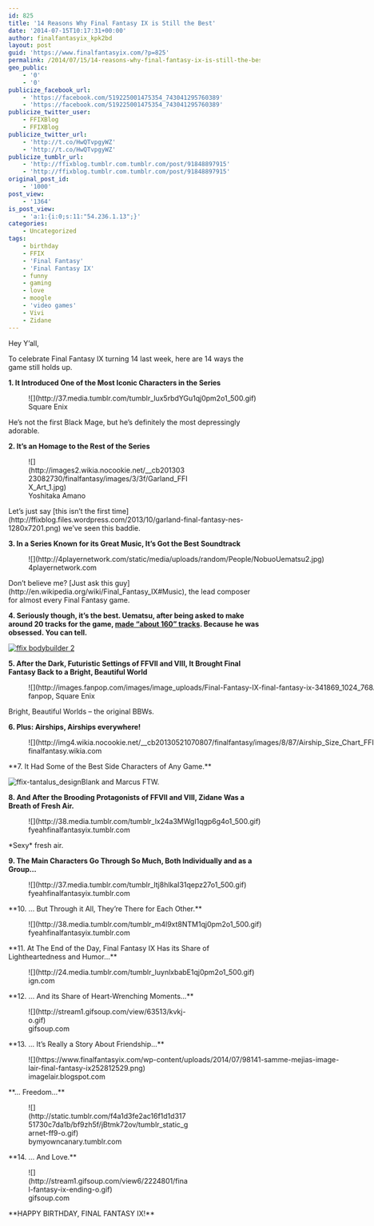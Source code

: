 ```yaml
---
id: 825
title: '14 Reasons Why Final Fantasy IX is Still the Best'
date: '2014-07-15T10:17:31+00:00'
author: finalfantasyix_kpk2bd
layout: post
guid: 'https://www.finalfantasyix.com/?p=825'
permalink: /2014/07/15/14-reasons-why-final-fantasy-ix-is-still-the-best/
geo_public:
    - '0'
    - '0'
publicize_facebook_url:
    - 'https://facebook.com/519225001475354_743041295760389'
    - 'https://facebook.com/519225001475354_743041295760389'
publicize_twitter_user:
    - FFIXBlog
    - FFIXBlog
publicize_twitter_url:
    - 'http://t.co/HwQTvpgyWZ'
    - 'http://t.co/HwQTvpgyWZ'
publicize_tumblr_url:
    - 'http://ffixblog.tumblr.com.tumblr.com/post/91848897915'
    - 'http://ffixblog.tumblr.com.tumblr.com/post/91848897915'
original_post_id:
    - '1000'
post_view:
    - '1364'
is_post_view:
    - 'a:1:{i:0;s:11:"54.236.1.13";}'
categories:
    - Uncategorized
tags:
    - birthday
    - FFIX
    - 'Final Fantasy'
    - 'Final Fantasy IX'
    - funny
    - gaming
    - love
    - moogle
    - 'video games'
    - Vivi
    - Zidane
---
```


Hey Y’all,

To celebrate Final Fantasy IX turning 14 last week, here are 14 ways the game still holds up.

**1. It Introduced One of the Most Iconic Characters in the Series**

<figure class="wp-caption alignnone" style="width: 500px">![](http://37.media.tumblr.com/tumblr_lux5rbdYGu1qj0pm2o1_500.gif)<figcaption class="wp-caption-text">Square Enix</figcaption></figure>He’s not the first Black Mage, but he’s definitely the most depressingly adorable.

**2. It’s an Homage to the Rest of the Series**

<figure class="wp-caption alignnone" style="width: 319px">![](http://images2.wikia.nocookie.net/__cb20130323082730/finalfantasy/images/3/3f/Garland_FFIX_Art_1.jpg)<figcaption class="wp-caption-text">Yoshitaka Amano</figcaption></figure>Let’s just say [this isn’t the first time](http://ffixblog.files.wordpress.com/2013/10/garland-final-fantasy-nes-1280x7201.png) we’ve seen this baddie.

**3. In a Series Known for its Great Music, It’s Got the Best Soundtrack**

<figure class="wp-caption alignnone" style="width: 620px">![](http://4playernetwork.com/static/media/uploads/random/People/NobuoUematsu2.jpg)<figcaption class="wp-caption-text">4playernetwork.com</figcaption></figure>Don’t believe me? [Just ask this guy](http://en.wikipedia.org/wiki/Final_Fantasy_IX#Music), the lead composer for almost every Final Fantasy game.

**4. Seriously though, it’s the best. Uematsu, after being asked to make around 20 tracks for the game, [made “about 160” tracks](http://en.wikipedia.org/wiki/Final_Fantasy_IX#Music). Because he was obsessed. You can tell.**

[![ffix bodybuilder 2](https://www.finalfantasyix.com/wp-content/uploads/2014/07/ffix-bodybuilder-2.gif)](https://www.finalfantasyix.com/wp-content/uploads/2014/07/ffix-bodybuilder-2.gif)

**5. After the Dark, Futuristic Settings of FFVII and VIII, It Brought Final Fantasy Back to a Bright, Beautiful World**

<figure class="wp-caption alignnone" style="width: 1024px">![](http://images.fanpop.com/images/image_uploads/Final-Fantasy-IX-final-fantasy-ix-341869_1024_768.jpg)<figcaption class="wp-caption-text">fanpop, Square Enix</figcaption></figure>Bright, Beautiful Worlds – the original BBWs.

**6. Plus: Airships, Airships everywhere!**

<figure class="wp-caption alignnone" style="width: 1203px">![](http://img4.wikia.nocookie.net/__cb20130521070807/finalfantasy/images/8/87/Airship_Size_Chart_FFIX_Art.jpg)<figcaption class="wp-caption-text">finalfantasy.wikia.com</figcaption></figure>**7. It Had Some of the Best Side Characters of Any Game.**

![ffix-tantalus_design](https://www.finalfantasyix.com/wp-content/uploads/2016/01/ffix-tantalus_design.jpg)Blank and Marcus FTW.

**8. And After the Brooding Protagonists of FFVII and VIII, Zidane Was a Breath of Fresh Air.**

<figure class="wp-caption alignnone" style="width: 500px">![](http://38.media.tumblr.com/tumblr_lx24a3MWgI1qgp6g4o1_500.gif)<figcaption class="wp-caption-text">fyeahfinalfantasyix.tumblr.com</figcaption></figure>*Sexy* fresh air.

**9. The Main Characters Go Through So Much, Both Individually and as a Group…**

<figure class="wp-caption alignnone" style="width: 499px">![](http://37.media.tumblr.com/tumblr_ltj8hlkaI31qepz27o1_500.gif)<figcaption class="wp-caption-text">fyeahfinalfantasyix.tumblr.com</figcaption></figure>**10. … But Through it All, They’re There for Each Other.**

<figure class="wp-caption alignnone" style="width: 500px">![](http://38.media.tumblr.com/tumblr_m4l9xt8NTM1qj0pm2o1_500.gif)<figcaption class="wp-caption-text">fyeahfinalfantasyix.tumblr.com</figcaption></figure>**11. At The End of the Day, Final Fantasy IX Has its Share of Lightheartedness and Humor…**

<figure class="wp-caption alignnone" style="width: 500px">![](http://24.media.tumblr.com/tumblr_luynlxbabE1qj0pm2o1_500.gif)<figcaption class="wp-caption-text">ign.com</figcaption></figure>**12. … And its Share of Heart-Wrenching Moments…**

<figure class="wp-caption alignnone" style="width: 320px">![](http://stream1.gifsoup.com/view/63513/kvkj-o.gif)<figcaption class="wp-caption-text">gifsoup.com</figcaption></figure>**13. … It’s Really a Story About Friendship…**

<figure class="wp-caption alignnone" style="width: 640px">![](https://www.finalfantasyix.com/wp-content/uploads/2014/07/98141-samme-mejias-image-lair-final-fantasy-ix252812529.png)<figcaption class="wp-caption-text">imagelair.blogspot.com</figcaption></figure>**… Freedom…**

<figure class="wp-caption alignnone" style="width: 320px">![](http://static.tumblr.com/f4a1d3fe2ac16f1d1d31751730c7da1b/bf9zh5f/jBtmk72ov/tumblr_static_garnet-ff9-o.gif)<figcaption class="wp-caption-text">bymyowncanary.tumblr.com</figcaption></figure>**14. … And Love.**

<figure class="wp-caption alignnone" style="width: 320px">![](http://stream1.gifsoup.com/view6/2224801/final-fantasy-ix-ending-o.gif)<figcaption class="wp-caption-text">gifsoup.com</figcaption></figure>**HAPPY BIRTHDAY, FINAL FANTASY IX!**